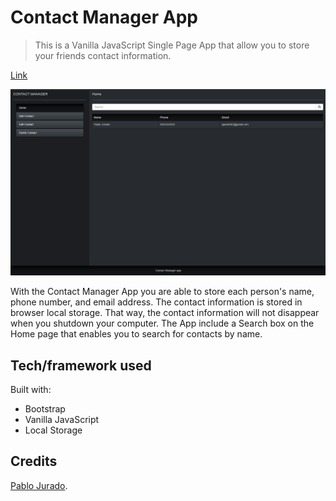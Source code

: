 # Contact Manager App

> This is a Vanilla JavaScript Single Page App that allow you to store your friends contact information.

[Link](https://pablo-jurado.github.io/Contact-manager/)

<img src="contact_manager_pablo_jurado.jpg" alt="pablo jurado contact manager">

With the Contact Manager App you are able to store each person's name, phone number, and email address. The contact information is stored in browser local storage. That way, the contact information will not disappear when you shutdown your computer. The App include a Search box on the Home page that enables you to search for contacts by name.

## Tech/framework used
Built with:
* Bootstrap
* Vanilla JavaScript
* Local Storage

## Credits
[Pablo Jurado](https://github.com/pablo-jurado).
